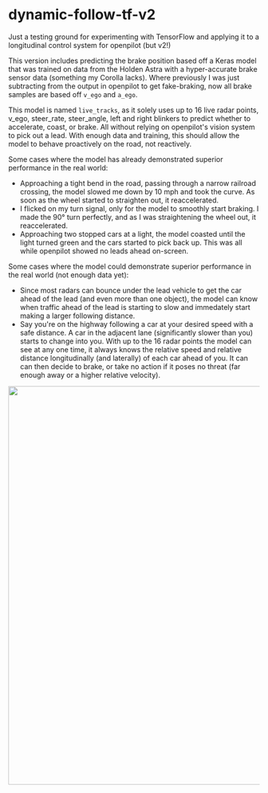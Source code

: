 # dynamic-follow-tf-v2

Just a testing ground for experimenting with TensorFlow and applying it to a longitudinal control system for openpilot (but v2!)

This version includes predicting the brake position based off a Keras model that was trained on data from the Holden Astra with a hyper-accurate brake sensor data (something my Corolla lacks). Where previously I was just subtracting from the output in openpilot to get fake-braking, now all brake samples are based off `v_ego` and `a_ego`.

This model is named `live_tracks`, as it solely uses up to 16 live radar points, v_ego, steer_rate, steer_angle, left and right blinkers to predict whether to accelerate, coast, or brake. All without relying on openpilot's vision system to pick out a lead. With enough data and training, this should allow the model to behave proactively on the road, not reactively.

Some cases where the model has already demonstrated superior performance in the real world:

- Approaching a tight bend in the road, passing through a narrow railroad crossing, the model slowed me down by 10 mph and took the curve. As soon as the wheel started to straighten out, it reaccelerated.
- I flicked on my turn signal, only for the model to smoothly start braking. I made the 90° turn perfectly, and as I was straightening the wheel out, it reaccelerated.
- Approaching two stopped cars at a light, the model coasted until the light turned green and the cars started to pick back up. This was all while openpilot showed no leads ahead on-screen.

Some cases where the model could demonstrate superior performance in the real world (not enough data yet):

- Since most radars can bounce under the lead vehicle to get the car ahead of the lead (and even more than one object), the model can know when traffic ahead of the lead is starting to slow and immedately start making a larger following distance.
- Say you're on the highway following a car at your desired speed with a safe distance. A car in the adjacent lane (significantly slower than you) starts to change into you. With up to the 16 radar points the model can see at any one time, it always knows the relative speed and relative distance longitudinally (and laterally) of each car ahead of you. It can can then decide to brake, or take no action if it poses no threat (far enough away or a higher relative velocity).

<img src="left_turn.gif?raw=true" width="800">
